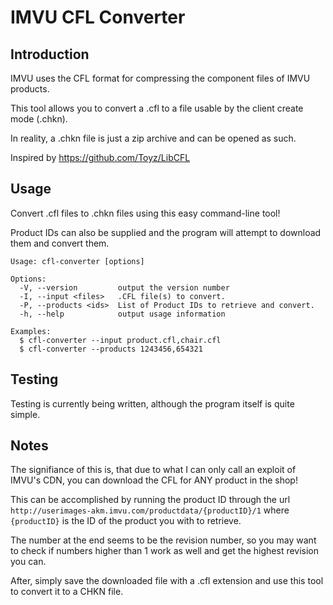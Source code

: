 # IMVU CFL Converter

## Introduction

IMVU uses the CFL format for compressing the component files of IMVU products.

This tool allows you to convert a .cfl to a file usable by the client create mode (.chkn).

In reality, a .chkn file is just a zip archive and can be opened as such.

Inspired by https://github.com/Toyz/LibCFL

## Usage

Convert .cfl files to .chkn files using this easy command-line tool!

Product IDs can also be supplied and the program will attempt to download them and convert them.

```
Usage: cfl-converter [options]

Options:
  -V, --version         output the version number
  -I, --input <files>   .CFL file(s) to convert.
  -P, --products <ids>  List of Product IDs to retrieve and convert.
  -h, --help            output usage information

Examples:
  $ cfl-converter --input product.cfl,chair.cfl
  $ cfl-converter --products 1243456,654321
```

## Testing

Testing is currently being written, although the program itself is quite simple.

## Notes

The signifiance of this is, that due to what I can only call an exploit of IMVU's CDN, you can download the CFL for ANY product in the shop!

This can be accomplished by running the product ID through the url `http://userimages-akm.imvu.com/productdata/{productID}/1` where `{productID}` is the ID of the product you with to retrieve. 

The number at the end seems to be the revision number, so you may want to check if numbers higher than 1 work as well and get the highest revision you can.

After, simply save the downloaded file with a .cfl extension and use this tool to convert it to a CHKN file.
